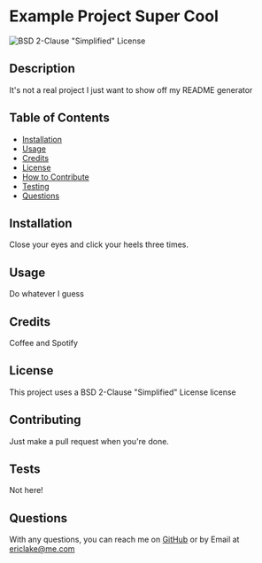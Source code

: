 # Example Project Super Cool
  ![BSD 2-Clause "Simplified" License](https://img.shields.io/static/v1?label=License&message=BSD%202-Clause%20"Simplified"%20License&color=%3CCOLOR%3E) 

## Description
It's not a real project I just want to show off my README generator

## Table of Contents
- [Installation](#installation)
- [Usage](#usage)
- [Credits](#credits)
- [License](#license)
- [How to Contribute](#contributing)
- [Testing](#tests)
- [Questions](#questions,.m)

## Installation
Close your eyes and click your heels three times.

## Usage
Do whatever I guess

## Credits
Coffee and Spotify

## License
This project uses a BSD 2-Clause "Simplified" License license

## Contributing
Just make a pull request when you're done.

## Tests
Not here!


## Questions
With any questions, you can reach me on [GitHub](https://github.com/yohuck) or by Email at ericlake@me.com
